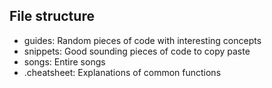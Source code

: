 ## File structure
- guides: Random pieces of code with interesting concepts
- snippets: Good sounding pieces of code to copy paste
- songs: Entire songs
- .cheatsheet: Explanations of common functions
